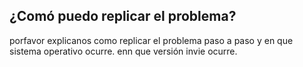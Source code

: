 ## ¿Comó puedo replicar el problema?
porfavor explicanos como replicar el problema paso a paso y en que sistema operativo ocurre.
enn que versión invie ocurre.
